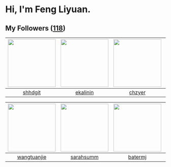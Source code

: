 # Hi, I'm Feng Liyuan.

## My Followers ([118](https://github.com/SunRunAway?tab=followers))

| <img src="https://avatars.githubusercontent.com/u/11549583?v=4" width="150" height="150" /> | <img src="https://avatars.githubusercontent.com/u/234891?v=4" width="150" height="150" /> | <img src="https://avatars.githubusercontent.com/u/1464115?v=4" width="150" height="150" /> | <img src="https://avatars.githubusercontent.com/u/408908?v=4" width="150" height="150" /> |
| :-----------------------------------------------------------------------------------------: | :---------------------------------------------------------------------------------------: | :----------------------------------------------------------------------------------------: | :---------------------------------------------------------------------------------------: |
|                            [shhdgit](https://github.com/shhdgit)                            |                          [ekalinin](https://github.com/ekalinin)                          |                             [chzyer](https://github.com/chzyer)                            |                              [giko](https://github.com/giko)                              |

| <img src="https://avatars.githubusercontent.com/u/4090971?v=4" width="150" height="150" /> | <img src="https://avatars.githubusercontent.com/u/5827851?v=4" width="150" height="150" /> | <img src="https://avatars.githubusercontent.com/u/250445?v=4" width="150" height="150" /> | <img src="https://avatars.githubusercontent.com/u/4898483?v=4" width="150" height="150" /> |
| :----------------------------------------------------------------------------------------: | :----------------------------------------------------------------------------------------: | :---------------------------------------------------------------------------------------: | :----------------------------------------------------------------------------------------: |
|                        [wangtuanjie](https://github.com/wangtuanjie)                       |                          [sarahsumm](https://github.com/sarahsumm)                         |                           [batermj](https://github.com/batermj)                           |                            [sudotty](https://github.com/sudotty)                           |